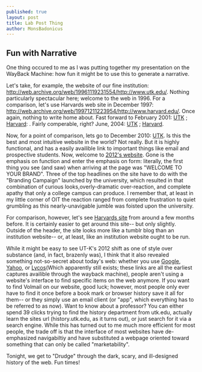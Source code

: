 ```yaml
---
published: true
layout: post
title: Lab Post Thing
author: MonsBadonicus
---
```


## Fun with Narrative

One thing occured to me as I was putting together my presentation on the WayBack Machine: how fun it might be to use this to generate a narrative.

Let's take, for example, the website of our fine institution: http://web.archive.org/web/19961119231554/http://www.utk.edu/. Nothing particularly spectacular here; welcome to the web in 1996. For a comparison, let's use Harvards web site in December 1997: http://web.archive.org/web/19971211223954/http://www.harvard.edu/. Once again, nothing to write home about. Fast forward to February 2001: [UTK](http://web.archive.org/web/20010224170544/http://www.utk.edu/) ; [Harvard](http://web.archive.org/web/20010224172928/http://www.harvard.edu/):  . Fairly comperable, right?  June, 2004: [UTK](http://web.archive.org/web/20050624020308/http://www.tennessee.edu/) ; [Harvard](http://web.archive.org/web/20040510043612/http://www.harvard.edu/). 

Now, for a point of comparison, lets go to December 2010: [UTK](http://web.archive.org/web/20100925122606/http://www.utk.edu/). Is this the best and most intuitive website in the world? Not really. But it is highly functional, and has a easily availible link to important things like email and prospective students. Now, welcome to [2012's website](http://web.archive.org/web/20120201171915/http://www.utk.edu/). Gone is the emphasis on function and enter the emphasis on form: literally, the first thing you see (and saw) when arriving at the page was "WELCOME TO YOUR BRAND". Three of the top headlines on the site have to do with the "Branding Campaign" launched by the university, which resulted in that combination of  curious looks,overly-dramatic over-reaction, and complete apathy that only a college campus can produce.  I remember that, at least in my little corner of OIT the reaction ranged from complete frustration to quiet grumbling as this nearly-unavigable jumble was foisted upon the university. 

For comparison, however, let's see [Harvards site](http://web.archive.org/web/20111101231504/http://www.harvard.edu/) from around a few months before. It is certainly easier to get around this site-- but only slightly. Outside of the header, the site looks more like a tumblr blog than an institution website-- or, at least, like an institution website ought to be run. 

While it might be easy to see UT-K's 2012 shift as one of style over substance (and, in fact, brazenly was), I think that it also revealed something not-so-secret about today's web: whether you use [Google](http://web.archive.org/web/20011215012025/http://www.google.com/), [Yahoo](http://web.archive.org/web/19961017235908/http://www2.yahoo.com/), or [Lycos](http://web.archive.org/web/19961025120541/http://www.lycos.com/)(Which apparently still exists; these links are all the earliest captures availible through the wayback machine), people aren't using a website's interface to find specific items on the web anymore. If you want to find Volmail on our website, good luck; however, most people only ever have to find it once before a book mark or browser history save it all for them-- or they simply use an email client (or "app", which everything has to be referred to as now). Want to know about a professor? You can either spend 39 clicks trying to find the history department from utk.edu, actually learn the sites url (history.utk.edu, as it turns out), or just search for it via a search engine. While this has turned out to me much more efficient for most people, the trade off is that the interface of most websites have de-emphasized navigabiltiy and have substituted a webpage oriented toward something that can only be called "marketability". 

Tonight, we get to "Drudge" through the dark, scary, and ill-designed history of the web. Fun times!


